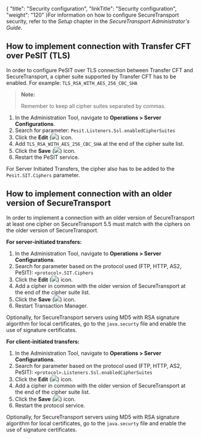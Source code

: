 {
    "title": "Security configuration",
    "linkTitle": "Security configuration",
    "weight": "120"
}For information on how to configure <span class="mc-variable axway_variables.Component_Short_Name variable">SecureTransport</span> security, refer to the *Setup* chapter in the <span class="redirect_st_ag" cshid="admin" data-version="5.3.5">*<span class="mc-variable axway_variables.Component_Short_Name variable">SecureTransport</span> Administrator's Guide*</span>.

## How to implement connection with Transfer CFT over PeSIT (TLS)

In order to configure PeSIT over TLS connection between Transfer CFT and <span class="mc-variable axway_variables.Component_Short_Name variable">SecureTransport</span>, a cipher suite supported by Transfer CFT has to be enabled. For example: `TLS_RSA_WITH_AES_256_CBC_SHA`

> **Note:**
>
> Remember to keep all cipher suites separated by commas.

1.  In the Administration Tool, navigate to **Operations > Server Configurations**.
2.  Search for parameter: `Pesit.Listeners.Ssl.enabledCipherSuites`
3.  Click the **Edit** (![](/Images/SecureTransport/EditIcon.png)) icon.
4.  Add `TLS_RSA_WITH_AES_256_CBC_SHA` at the end of the cipher suite list.
5.  Click the **Save** (![](/Images/SecureTransport/SaveIcon.png)) icon.
6.  Restart the PeSIT service.

For Server Initiated Transfers, the cipher also has to be added to the `Pesit.SIT.Ciphers` parameter.

## How to implement connection with an older version of <span class="mc-variable axway_variables.Component_Short_Name variable">SecureTransport</span>

In order to implement a connection with an older version of <span class="mc-variable axway_variables.Component_Short_Name variable">SecureTransport</span> at least one cipher on <span class="mc-variable axway_variables.Component_Short_Name variable">SecureTransport</span> <span class="mc-variable axway_variables.Release_Number variable">5.5</span> must match with the ciphers on the older version of <span class="mc-variable axway_variables.Component_Short_Name variable">SecureTransport</span>.

**For server-initiated transfers:**

1.  In the Administration Tool, navigate to **Operations > Server Configurations**.
2.  Search for parameter based on the protocol used (FTP, HTTP, AS2, PeSIT): `<protocol>.SIT.Ciphers`
3.  Click the **Edit** (![](/Images/SecureTransport/EditIcon.png)) icon.
4.  Add a cipher in common with the older version of <span class="mc-variable axway_variables.Component_Short_Name variable">SecureTransport</span> at the end of the cipher suite list.
5.  Click the **Save** (![](/Images/SecureTransport/SaveIcon.png)) icon.
6.  Restart Transaction Manager.

Optionally, for <span class="mc-variable axway_variables.Component_Short_Name variable">SecureTransport</span> servers using MD5 with RSA signature algorithm for local certificates, go to the `java.securty` file and enable the use of signature certificates.

**For client-initiated transfers:**

1.  In the Administration Tool, navigate to **Operations > Server Configurations**.
2.  Search for parameter based on the protocol used (FTP, HTTP, AS2, PeSIT): `<protocol>.Listeners.Ssl.enabledCipherSuites`
3.  Click the **Edit** (![](/Images/SecureTransport/EditIcon.png)) icon.
4.  Add a cipher in common with the older version of <span class="mc-variable axway_variables.Component_Short_Name variable">SecureTransport</span> at the end of the cipher suite list.
5.  Click the **Save** (![](/Images/SecureTransport/SaveIcon.png)) icon.
6.  Restart the protocol service.

Optionally, for <span class="mc-variable axway_variables.Component_Short_Name variable">SecureTransport</span> servers using MD5 with RSA signature algorithm for local certificates, go to the `java.securty` file and enable the use of signature certificates.
